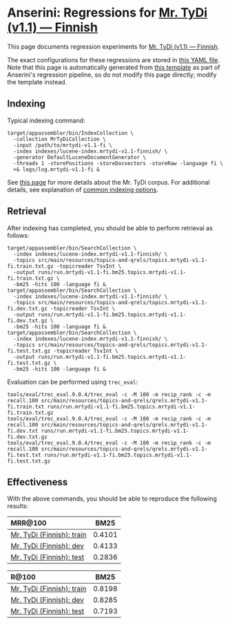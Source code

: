 # Anserini: Regressions for [Mr. TyDi (v1.1) &mdash; Finnish](https://github.com/castorini/mr.tydi)

This page documents regression experiments for [Mr. TyDi (v1.1) &mdash; Finnish](https://github.com/castorini/mr.tydi).

The exact configurations for these regressions are stored in [this YAML file](../src/main/resources/regression/mrtydi-v1.1-fi.yaml).
Note that this page is automatically generated from [this template](../src/main/resources/docgen/templates/mrtydi-v1.1-fi.template) as part of Anserini's regression pipeline, so do not modify this page directly; modify the template instead.

## Indexing

Typical indexing command:

```
target/appassembler/bin/IndexCollection \
  -collection MrTyDiCollection \
  -input /path/to/mrtydi-v1.1-fi \
  -index indexes/lucene-index.mrtydi-v1.1-finnish/ \
  -generator DefaultLuceneDocumentGenerator \
  -threads 1 -storePositions -storeDocvectors -storeRaw -language fi \
  >& logs/log.mrtydi-v1.1-fi &
```

See [this page](https://github.com/castorini/mr.tydi) for more details about the Mr. TyDi corpus.
For additional details, see explanation of [common indexing options](common-indexing-options.md).

## Retrieval

After indexing has completed, you should be able to perform retrieval as follows:

```
target/appassembler/bin/SearchCollection \
  -index indexes/lucene-index.mrtydi-v1.1-finnish/ \
  -topics src/main/resources/topics-and-qrels/topics.mrtydi-v1.1-fi.train.txt.gz -topicreader TsvInt \
  -output runs/run.mrtydi-v1.1-fi.bm25.topics.mrtydi-v1.1-fi.train.txt.gz \
  -bm25 -hits 100 -language fi &
target/appassembler/bin/SearchCollection \
  -index indexes/lucene-index.mrtydi-v1.1-finnish/ \
  -topics src/main/resources/topics-and-qrels/topics.mrtydi-v1.1-fi.dev.txt.gz -topicreader TsvInt \
  -output runs/run.mrtydi-v1.1-fi.bm25.topics.mrtydi-v1.1-fi.dev.txt.gz \
  -bm25 -hits 100 -language fi &
target/appassembler/bin/SearchCollection \
  -index indexes/lucene-index.mrtydi-v1.1-finnish/ \
  -topics src/main/resources/topics-and-qrels/topics.mrtydi-v1.1-fi.test.txt.gz -topicreader TsvInt \
  -output runs/run.mrtydi-v1.1-fi.bm25.topics.mrtydi-v1.1-fi.test.txt.gz \
  -bm25 -hits 100 -language fi &
```

Evaluation can be performed using `trec_eval`:

```
tools/eval/trec_eval.9.0.4/trec_eval -c -M 100 -m recip_rank -c -m recall.100 src/main/resources/topics-and-qrels/qrels.mrtydi-v1.1-fi.train.txt runs/run.mrtydi-v1.1-fi.bm25.topics.mrtydi-v1.1-fi.train.txt.gz
tools/eval/trec_eval.9.0.4/trec_eval -c -M 100 -m recip_rank -c -m recall.100 src/main/resources/topics-and-qrels/qrels.mrtydi-v1.1-fi.dev.txt runs/run.mrtydi-v1.1-fi.bm25.topics.mrtydi-v1.1-fi.dev.txt.gz
tools/eval/trec_eval.9.0.4/trec_eval -c -M 100 -m recip_rank -c -m recall.100 src/main/resources/topics-and-qrels/qrels.mrtydi-v1.1-fi.test.txt runs/run.mrtydi-v1.1-fi.bm25.topics.mrtydi-v1.1-fi.test.txt.gz
```

## Effectiveness

With the above commands, you should be able to reproduce the following results:

MRR@100                                 | BM25      |
:---------------------------------------|-----------|
[Mr. TyDi (Finnish): train](https://github.com/castorini/mr.tydi)| 0.4101    |
[Mr. TyDi (Finnish): dev](https://github.com/castorini/mr.tydi)| 0.4133    |
[Mr. TyDi (Finnish): test](https://github.com/castorini/mr.tydi)| 0.2836    |


R@100                                   | BM25      |
:---------------------------------------|-----------|
[Mr. TyDi (Finnish): train](https://github.com/castorini/mr.tydi)| 0.8198    |
[Mr. TyDi (Finnish): dev](https://github.com/castorini/mr.tydi)| 0.8285    |
[Mr. TyDi (Finnish): test](https://github.com/castorini/mr.tydi)| 0.7193    |
